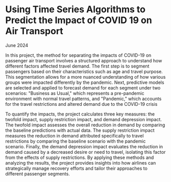 # Using Time Series Algorithms to Predict the Impact of COVID 19 on Air Transport
June 2024

In this project, the method for separating the impacts of COVID-19 on passenger air transport involves a structured approach to understand how different factors affected travel demand. The first step is to segment passengers based on their characteristics such as age and travel purpose. This segmentation allows for a more nuanced understanding of how various groups were impacted differently by the pandemic. Next, predictive models are selected and applied to forecast demand for each segment under two scenarios: "Business as Usual," which represents a pre-pandemic environment with normal travel patterns, and "Pandemic," which accounts for the travel restrictions and altered demand due to the COVID-19 crisis

To quantify the impacts, the project calculates three key measures: the twofold impact, supply restriction impact, and demand depression impact. The twofold impact assesses the overall reduction in demand by comparing the baseline predictions with actual data. The supply restriction impact measures the reduction in demand attributed specifically to travel restrictions by comparing the baseline scenario with the pandemic scenario. Finally, the demand depression impact evaluates the reduction in demand caused by a decreased desire or need to travel, isolating this factor from the effects of supply restrictions. By applying these methods and analyzing the results, the project provides insights into how airlines can strategically manage recovery efforts and tailor their approaches to different passenger segments.


